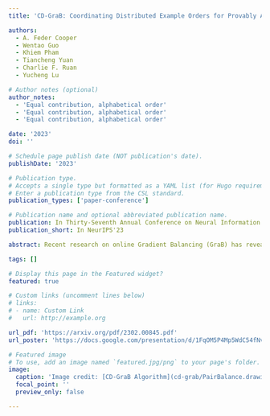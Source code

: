 ```yaml
---
title: 'CD-GraB: Coordinating Distributed Example Orders for Provably Accelerated Training'

authors:
  - A. Feder Cooper
  - Wentao Guo
  - Khiem Pham
  - Tiancheng Yuan
  - Charlie F. Ruan
  - Yucheng Lu

# Author notes (optional)
author_notes:
  - 'Equal contribution, alphabetical order'
  - 'Equal contribution, alphabetical order'
  - 'Equal contribution, alphabetical order'

date: '2023'
doi: ''

# Schedule page publish date (NOT publication's date).
publishDate: '2023'

# Publication type.
# Accepts a single type but formatted as a YAML list (for Hugo requirements).
# Enter a publication type from the CSL standard.
publication_types: ['paper-conference']

# Publication name and optional abbreviated publication name.
publication: In Thirty-Seventh Annual Conference on Neural Information Processing Systems
publication_short: In NeurIPS'23

abstract: Recent research on online Gradient Balancing (GraB) has revealed that there exist permutation-based example orderings that are guaranteed to outperform random reshuffling (RR). Whereas RR arbitrarily permutes training examples, GraB leverages stale gradients from prior epochs to order examples — achieving a provably faster convergence rate than RR. However, GraB is limited by design. While it demonstrates an impressive ability to scale-up training on centralized data, it does not naturally extend to modern distributed ML workloads. We therefore propose Coordinated Distributed GraB (CD-GraB), which uses insights from prior work on kernel thinning to translate the benefits of provably faster permutation-based example ordering to distributed settings. With negligible overhead, CD-GraB exhibits a linear speedup in convergence rate over centralized GraB and outperforms baselines empirically, including distributed RR, on a variety of benchmark tasks.

tags: []

# Display this page in the Featured widget?
featured: true

# Custom links (uncomment lines below)
# links:
# - name: Custom Link
#   url: http://example.org

url_pdf: 'https://arxiv.org/pdf/2302.00845.pdf'
url_poster: 'https://docs.google.com/presentation/d/1FqOM5P4Mp5WdC54fNvLYnyK8TCRhfqHftg7ayFJrBA8'

# Featured image
# To use, add an image named `featured.jpg/png` to your page's folder.
image:
  caption: 'Image credit: [CD-GraB Algorithm](cd-grab/PairBalance.drawio.pdf)'
  focal_point: ''
  preview_only: false

---
```

